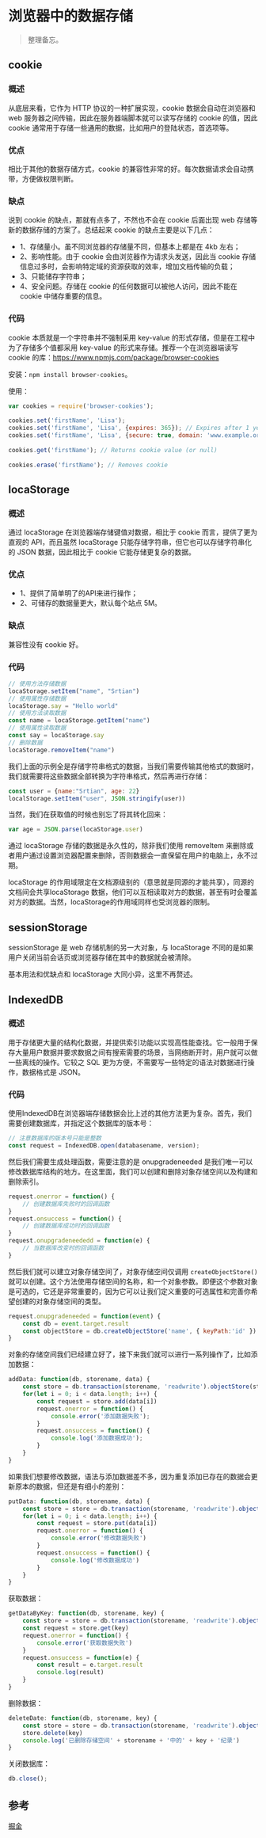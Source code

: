 # 浏览器中的数据存储

> 整理备忘。

## cookie

### 概述

从底层来看，它作为 HTTP 协议的一种扩展实现，cookie 数据会自动在浏览器和 web 服务器之间传输，因此在服务器端脚本就可以读写存储的 cookie 的值，因此 cookie 通常用于存储一些通用的数据，比如用户的登陆状态，首选项等。

### 优点

相比于其他的数据存储方式，cookie 的兼容性非常的好。每次数据请求会自动携带，方便做权限判断。

### 缺点

说到 cookie 的缺点，那就有点多了，不然也不会在 cookie 后面出现 web 存储等新的数据存储的方案了。总结起来 cookie 的缺点主要是以下几点：

 - 1、存储量小。虽不同浏览器的存储量不同，但基本上都是在 4kb 左右；
 - 2、影响性能。由于 cookie 会由浏览器作为请求头发送，因此当 cookie 存储信息过多时，会影响特定域的资源获取的效率，增加文档传输的负载；
 - 3、只能储存字符串；
 - 4、安全问题。存储在 cookie 的任何数据可以被他人访问，因此不能在 cookie 中储存重要的信息。

### 代码

cookie 本质就是一个字符串并不强制采用 key-value 的形式存储，但是在工程中为了存储多个值都采用 key-value 的形式来存储。推荐一个在浏览器端读写 cookie 的库：https://www.npmjs.com/package/browser-cookies

安装：`npm install browser-cookies`。

使用：
```js
var cookies = require('browser-cookies');
 
cookies.set('firstName', 'Lisa');
cookies.set('firstName', 'Lisa', {expires: 365}); // Expires after 1 year
cookies.set('firstName', 'Lisa', {secure: true, domain: 'www.example.org'});
 
cookies.get('firstName'); // Returns cookie value (or null)
 
cookies.erase('firstName'); // Removes cookie
```

## locaStorage

### 概述

通过 locaStorage 在浏览器端存储键值对数据，相比于 cookie 而言，提供了更为直观的 API，而且虽然 locaStorage 只能存储字符串，但它也可以存储字符串化的 JSON 数据，因此相比于 cookie 它能存储更复杂的数据。

### 优点

 - 1、提供了简单明了的API来进行操作；
 - 2、可储存的数据量更大，默认每个站点 5M。

### 缺点

兼容性没有 cookie 好。

### 代码

```js
// 使用方法存储数据
locaStorage.setItem("name", "Srtian")
// 使用属性存储数据
locaStorage.say = "Hello world"
// 使用方法读取数据
const name = locaStorage.getItem("name")
// 使用属性读取数据
const say = locaStorage.say
// 删除数据
locaStorage.removeItem("name")
```

我们上面的示例全是存储字符串格式的数据，当我们需要传输其他格式的数据时，我们就需要将这些数据全部转换为字符串格式，然后再进行存储：
```js
const user = {name:"Srtian", age: 22}
localStorage.setItem("user", JSON.stringify(user))
```

当然，我们在获取值的时候也别忘了将其转化回来：
```js
var age = JSON.parse(locaStorage.user)
```

通过 locaStorage 存储的数据是永久性的，除非我们使用 removeItem 来删除或者用户通过设置浏览器配置来删除，否则数据会一直保留在用户的电脑上，永不过期。

locaStorage 的作用域限定在文档源级别的（意思就是同源的才能共享），同源的文档间会共享locaStorage 数据，他们可以互相读取对方的数据，甚至有时会覆盖对方的数据。当然，locaStorage的作用域同样也受浏览器的限制。

## sessionStorage

sessionStorage 是 web 存储机制的另一大对象，与 locaStorage 不同的是如果用户关闭当前会话页或浏览器存储在其中的数据就会被清除。

基本用法和优缺点和 locaStorage 大同小异，这里不再赘述。

## IndexedDB

### 概述

用于存储更大量的结构化数据，并提供索引功能以实现高性能查找。它一般用于保存大量用户数据并要求数据之间有搜索需要的场景，当网络断开时，用户就可以做一些离线的操作。它较之 SQL 更为方便，不需要写一些特定的语法对数据进行操作，数据格式是 JSON。

### 代码

使用IndexedDB在浏览器端存储数据会比上述的其他方法更为复杂。首先，我们需要创建数据库，并指定这个数据库的版本号：

```js
// 注意数据库的版本号只能是整数
const request = IndexedDB.open(databasename, version);
```

然后我们需要生成处理函数，需要注意的是 onupgradeneeded 是我们唯一可以修改数据库结构的地方。在这里面，我们可以创建和删除对象存储空间以及构建和删除索引。 

```js
request.onerror = function() {
	// 创建数据库失败时的回调函数
}
request.onsuccess = function() {
	// 创建数据库成功时的回调函数
}
request.onupgradeneededd = function(e) {
	// 当数据库改变时的回调函数
}
```

然后我们就可以建立对象存储空间了，对象存储空间仅调用 `createObjectStore()` 就可以创建。这个方法使用存储空间的名称，和一个对象参数。即便这个参数对象是可选的，它还是非常重要的，因为它可以让我们定义重要的可选属性和完善你希望创建的对象存储空间的类型。

```js
request.onupgradeneeded = function(event) {
	const db = event.target.result
	const objectStore = db.createObjectStore('name', { keyPath:'id' })
}
```

对象的存储空间我们已经建立好了，接下来我们就可以进行一系列操作了，比如添加数据：

```js
addData: function(db, storename, data) {
	const store = db.transaction(storename, 'readwrite').objectStore(storename);
	for(let i = 0; i < data.length; i++) {
		const request = store.add(data[i])
		request.onerror = function() {
			console.error('添加数据失败');
		}
		request.onsuccess = function() {
			console.log('添加数据成功');
		}
	}
}
```

如果我们想要修改数据，语法与添加数据差不多，因为重复添加已存在的数据会更新原本的数据，但还是有细小的差别：

```js
putData: function(db, storename, data) {
	const store = store = db.transaction(storename, 'readwrite').objectStore(storename)
	for(let i = 0; i < data.length; i++) {
		const request = store.put(data[i])
		request.onerror = function() {
			console.error('修改数据失败')
		}
		request.onsuccess = function() {
			console.log('修改数据成功')
		}
	}
}
```

获取数据：

```js
getDataByKey: function(db, storename, key) {
	const store = store = db.transaction(storename, 'readwrite').objectStore(storename)
	const request = store.get(key)
	request.onerror = function() {
		console.error('获取数据失败')
	}
	request.onsuccess = function(e) {
		const result = e.target.result
		console.log(result)
	}
}
```

删除数据：

```js
deleteDate: function(db, storename, key) {
	const store = store = db.transaction(storename, 'readwrite').objectStore(storename)
	store.delete(key)
	console.log('已删除存储空间' + storename + '中的' + key + '纪录')
}
```

关闭数据库：

```js
db.close();
```

## 参考

[掘金](https://juejin.im/post/5aeaf545518825673b61ddc8)
